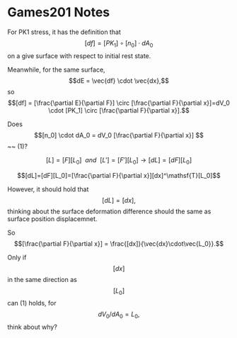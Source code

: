 # Games201 Notes

For PK1 stress, it has the definition that $$[df]=[PK_1] \circ [n_0] \cdot dA_0$$ on a give surface with respect to initial rest state.

Meanwhile, for the same surface, $$dE = \vec{df} \cdot \vec{dx},$$ so $$[df] = [\frac{\partial E}{\partial F}] \circ [\frac{\partial F}{\partial x}]=dV_0 \cdot [PK_1] \circ [\frac{\partial F}{\partial x}].$$

Does $$[n_0] \cdot dA_0 = dV_0 [\frac{\partial F}{\partial x}] $$  ~~ (1)?

$$[L]=[F][L_0] ~~ and ~~ [L']=[F'][L_0] \rightarrow [dL]=[dF][L_0]$$

$$[dL]=[dF][L_0]=[\frac{\partial F}{\partial x}][dx]^\mathsf{T}[L_0]$$

However, it should hold that $$[dL] = [dx],$$ thinking about the surface deformation difference should the same as surface position displacemnet.

So $$[\frac{\partial F}{\partial x}] = \frac{[dx]}{\vec{dx}\cdot\vec{L_0}}.$$

Only if $$[dx]$$ in the same direction as $$[L_0]$$ can (1) holds, for $$dV_0/dA_0 = L_0,$$ think about why?




<!--
# SPACE STYLE DRAGON SCENE ANIMATION

A WebGL-based Chinese dragon animation with STL loader and GLSL shader imposed via Three.js. 

## Table of Contents

- [Features](#features)
- [Dependency](#dependency) 
- [Demo](#demo)
<!-- - [Usage](#usage) -->
<!-- [Contributing](#contributing) -->
<!-- [License](#license) -->
<!-- [Acknowledgements](#acknowledgements) -->

<!--
## Features

- webGL-based 3D rendering
- STL model loader
- ShaderFrog and GLSL-type shaders
- three.js for web3D
- Mathematically formulated dynamic shader
- parametrized 3D curve animation

## Dependency

* three.js r71

* shaderfrog-runtime.min.js

* STLLoader.js

### Standard
* ES6 


## Project 
[https://furkathertaha.github.io/assets/threeJS/sf/long2.html](https://furkathertaha.github.io/assets/threeJS/sf/long2.html)

## THREE.js code 
[https://furkathertaha.github.io/assets/threeJS/sf/test2.js](https://furkathertaha.github.io/assets/threeJS/sf/test2.js)
## GL shader code (GLSL)

[Dragon head & tail](https://furkathertaha.github.io/assets/threeJS/sf/MeronSoda_s_BRDF.json) &emsp;
[Dragon body](https://furkathertaha.github.io/assets/threeJS/sf/MeronSoda_s_BRDF_copper.json) &emsp;
[Dragon claw](https://furkathertaha.github.io/assets/threeJS/sf/MeronSoda_s_BRDF_red.json) &emsp;
[Star1](https://furkathertaha.github.io/assets/threeJS/sf/Fork_of_New_Composed_Shader.json) &emsp;
[Star2](https://furkathertaha.github.io/assets/threeJS/sf/Sun.json) &emsp;
[Background](https://furkathertaha.github.io/assets/threeJS/sf/Star_Field.json) &emsp;
[Cosmic dust](https://furkathertaha.github.io/assets/threeJS/sf/dash/0.json) &emsp;

[Robotic metal](https://furkathertaha.github.io/assets/threeJS/sf/Funny_Bunny.json)

## models (STL)
[Dragon Head](https://furkathertaha.github.io/assets/threeJS/sf/tou.stl) $~~~$
[Dragon Body](https://furkathertaha.github.io/assets/threeJS/sf/bodyy.stl) $~~~$
[Dragon Claw](https://furkathertaha.github.io/assets/threeJS/sf/jiao.stl) $~~~$
[Dragon Tail](https://furkathertaha.github.io/assets/threeJS/sf/wei.stl)
## textures (png)
[Cosmic Dust](https://furkathertaha.github.io/assets/threeJS/sf/thumb_contrast-noise.png)

## Video (mp4)
[screengrab1](https://furkathertaha.github.io/assets/videos/long2.mp4) `   `
[screengrab2](https://furkathertaha.github.io/assets/videos/long1.mp4)

## Presentation (pdf)
[presentation]() `   `
[document]()
##

<span style="font-size: 20px;">[My GitHub Projects!](https://github.com/Furkath)</span>

<a style="font-size: 30px;" href="https://github.com/Furkath">My GitHub Projects!</a>

<font size = '3'> [My GitHub Projects!](https://github.com/Furkath) </font>
 
## Demo

![try](https://github.com/Furkathertaha/personal_cdn/blob/main/l2.gif)

&nbsp; <img src="https://github.com/Furkathertaha/personal_cdn/blob/main/l2.gif" alt="demo1" width="480"  /> `   ` <img src="https://github.com/Furkathertaha/personal_cdn/blob/main/l1.gif" alt="demo2" width="480"  /> 

-Screen Shots:

&emsp; &emsp;  &emsp; &emsp; <img src="https://github.com/Furkathertaha/personal_cdn/blob/main/l2.png" alt="demo3" width="400" />  `     `   <img src="https://github.com/Furkathertaha/personal_cdn/blob/main/l1.png" alt="demo4" width="400"  />
-->

